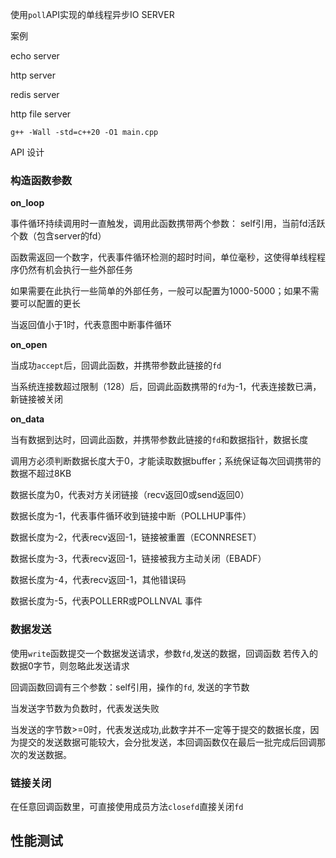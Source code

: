 
使用`poll`API实现的单线程异步IO SERVER


案例 

echo server

http server

redis server

http file server


```
g++ -Wall -std=c++20 -O1 main.cpp
```

API 设计

### 构造函数参数

**on_loop**

事件循环持续调用时一直触发，调用此函数携带两个参数： self引用，当前fd活跃个数（包含server的fd）

函数需返回一个数字，代表事件循环检测的超时时间，单位毫秒，这使得单线程程序仍然有机会执行一些外部任务

如果需要在此执行一些简单的外部任务，一般可以配置为1000-5000；如果不需要可以配置的更长

当返回值小于1时，代表意图中断事件循环

**on_open**

当成功`accept`后，回调此函数，并携带参数此链接的`fd`

当系统连接数超过限制（128）后，回调此函数携带的`fd`为-1，代表连接数已满，新链接被关闭

**on_data**

当有数据到达时，回调此函数，并携带参数此链接的`fd`和数据指针，数据长度

调用方必须判断数据长度大于0，才能读取数据buffer；系统保证每次回调携带的数据不超过8KB

数据长度为0，代表对方关闭链接（recv返回0或send返回0）

数据长度为-1，代表事件循环收到链接中断（POLLHUP事件）

数据长度为-2，代表recv返回-1，链接被重置（ECONNRESET）

数据长度为-3，代表recv返回-1，链接被我方主动关闭（EBADF）

数据长度为-4，代表recv返回-1，其他错误码

数据长度为-5，代表POLLERR或POLLNVAL 事件

### 数据发送

使用`write`函数提交一个数据发送请求，参数`fd`,发送的数据，回调函数
若传入的数据0字节，则忽略此发送请求

回调函数回调有三个参数：self引用，操作的`fd`, 发送的字节数

当发送字节数为负数时，代表发送失败

当发送的字节数>=0时，代表发送成功,此数字并不一定等于提交的数据长度，因为提交的发送数据可能较大，会分批发送，本回调函数仅在最后一批完成后回调那次的发送数据。


### 链接关闭

在任意回调函数里，可直接使用成员方法`closefd`直接关闭`fd`


## 性能测试


